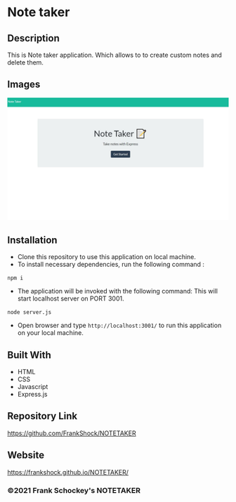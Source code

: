# Note taker

## Description
This is Note taker application. Which allows to to  create custom notes and delete them.  
## Images
![Screenshot1](https://github.com/FrankShock/NOTETAKER/blob/c334b74581dc23bbd1d413a01390977bc8e11ffd/Develop/public/assets/Images/Notescreenshot1.JPG)

## Installation 
* Clone this repository to use this application on local machine.
* To install necessary dependencies, run the following command :
```
npm i
```
* The application will be invoked with the following command: This will start localhost server on PORT 3001.
```
node server.js
```
* Open browser and type `http://localhost:3001/` to run this application on your local machine.

## Built With
* HTML
* CSS
* Javascript
* Express.js

## Repository Link
https://github.com/FrankShock/NOTETAKER
## Website
https://frankshock.github.io/NOTETAKER/


### ©2021 Frank Schockey's NOTETAKER